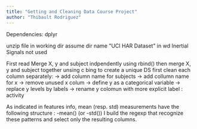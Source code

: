 ```yaml
---
title: "Getting and Cleaning Data Course Project"
author: "Thibault Rodriguez"
---
```


Dependencies:
dplyr

unzip file in working dir
assume dir name "UCI HAR Dataset" in wd
Inertial Signals not used

First read
Merge X, y and subject indpendently using rbind()
then merge X, y and subject together unsing c bing to create a unique DS
first clean each column separately:
-> add column name for subjects
-> add collumn name for x
-> remove unused x colum
-> define y as a categorical variable 
-> replace y levels  by labels
-> rename y colomun with more explicit label : activity

As indicated in features info, mean (resp. std) measurements have the following structure : <measure>-mean() (or <measure>-std())
I build the regexp that recognize these patterns and select only the resulting columns.
